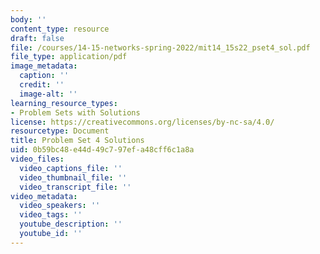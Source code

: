 ```yaml
---
body: ''
content_type: resource
draft: false
file: /courses/14-15-networks-spring-2022/mit14_15s22_pset4_sol.pdf
file_type: application/pdf
image_metadata:
  caption: ''
  credit: ''
  image-alt: ''
learning_resource_types:
- Problem Sets with Solutions
license: https://creativecommons.org/licenses/by-nc-sa/4.0/
resourcetype: Document
title: Problem Set 4 Solutions
uid: 0b59bc48-e44d-49c7-97ef-a48cff6c1a8a
video_files:
  video_captions_file: ''
  video_thumbnail_file: ''
  video_transcript_file: ''
video_metadata:
  video_speakers: ''
  video_tags: ''
  youtube_description: ''
  youtube_id: ''
---
```

